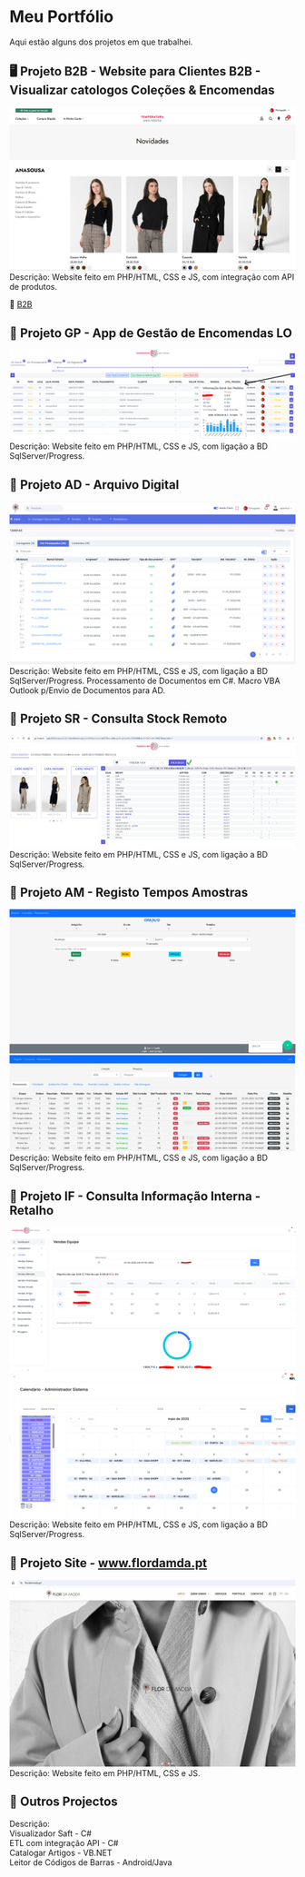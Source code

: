 # Meu Portfólio
Aqui estão alguns dos projetos em que trabalhei.

## 🖥 Projeto B2B - Website para Clientes B2B - Visualizar catologos Coleções & Encomendas
![Print do projeto B2B](https://github.com/cafc3/portfolio/blob/main/B2B2.PNG)
Descrição: Website feito em PHP/HTML, CSS e JS, com integração com API de produtos.

🔗 [B2B](https://b2b.anasousa.com/public/?a=login)

## 📱 Projeto GP - App de Gestão de Encomendas LO
![Print do projeto 1](https://github.com/cafc3/portfolio/blob/main/GP1.PNG)
Descrição: Website feito em PHP/HTML, CSS e JS, com ligação a BD SqlServer/Progress.

## 📱 Projeto AD - Arquivo Digital
![Print do projeto AD](https://github.com/cafc3/portfolio/blob/main/AD2.PNG)
Descrição: Website feito em PHP/HTML, CSS e JS, com ligação a BD SqlServer/Progress. Processamento de Documentos em C#. Macro VBA Outlook p/Envio de Documentos para AD.

## 📱 Projeto SR - Consulta Stock Remoto
![Print do projeto AD](https://github.com/cafc3/portfolio/blob/main/SR.PNG)
Descrição: Website feito em PHP/HTML, CSS e JS, com ligação a BD SqlServer/Progress.

## 📱 Projeto AM - Registo Tempos Amostras
![Print do projeto AD](https://github.com/cafc3/portfolio/blob/main/AMOSTRAS.PNG)
![Print do projeto AD](https://github.com/cafc3/portfolio/blob/main/AMOSTRAS1.PNG)
Descrição: Website feito em PHP/HTML, CSS e JS, com ligação a BD SqlServer/Progress.

## 📱 Projeto IF - Consulta Informação Interna - Retalho
![Print do projeto IF](https://github.com/cafc3/portfolio/blob/main/GII.PNG)
![Print do projeto IF](https://github.com/cafc3/portfolio/blob/main/GII2.PNG)
Descrição: Website feito em PHP/HTML, CSS e JS, com ligação a BD SqlServer/Progress.

## 📱 Projeto Site - www.flordamda.pt
![Print do projeto Site](https://github.com/cafc3/portfolio/blob/main/FM.PNG)
Descrição: Website feito em PHP/HTML, CSS e JS.

## 📱 Outros Projectos
Descrição:  
Visualizador Saft - C#  
ETL com integração API - C#   
Catalogar Artigos - VB.NET  
Leitor de Códigos de Barras - Android/Java  

